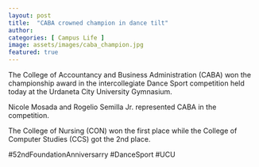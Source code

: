 ```yaml
---
layout: post
title:  "CABA crowned champion in dance tilt"
author: 
categories: [ Campus Life ]
image: assets/images/caba_champion.jpg
featured: true
---
```

The College of Accountancy and Business Administration (CABA) won the championship award in the intercollegiate Dance Sport competition held today at the Urdaneta City University Gymnasium.

Nicole Mosada and Rogelio Semilla Jr. represented CABA in the competition.

The College of Nursing (CON) won the first place while the College of Computer Studies (CCS) got the 2nd place.

#52ndFoundationAnniversarry
#DanceSport
#UCU
